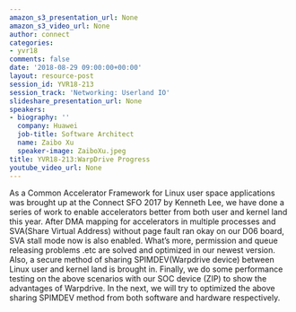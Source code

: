 ```yaml
---
amazon_s3_presentation_url: None
amazon_s3_video_url: None
author: connect
categories:
- yvr18
comments: false
date: '2018-08-29 09:00:00+00:00'
layout: resource-post
session_id: YVR18-213
session_track: 'Networking: Userland IO'
slideshare_presentation_url: None
speakers:
- biography: ''
  company: Huawei
  job-title: Software Architect
  name: Zaibo Xu
  speaker-image: ZaiboXu.jpeg
title: YVR18-213:WarpDrive Progress
youtube_video_url: None
---
```


As a Common Accelerator Framework for Linux user space applications was brought up at the Connect SFO 2017 by
Kenneth Lee, we have done a series of work to enable accelerators better from both user and kernel land this year.
  After DMA mapping for accelerators in multiple processes and SVA(Share Virtual Address) without page fault 
ran okay on our D06 board, SVA stall mode now is also enabled. What’s more, permission and queue releasing problems .etc
are solved and optimized in our newest version. Also, a secure method of sharing SPIMDEV(Warpdrive device) between Linux
user and kernel land is brought in. Finally, we do some performance testing on the above scenarios with our SOC device (ZIP)
to show the advantages of Warpdrive.
 In the next, we will try to optimized the above sharing SPIMDEV method from both software and hardware respectively.